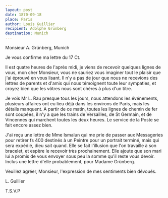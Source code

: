 ```yaml
---
layout: post
date: 1870-09-18
place: Paris
author: Louis Guillier
recipient: Adolphe Grünberg
destination: Munich
---
```


Monsieur A. Grünberg, Munich


Je vous confirme ma lettre du 17 Ct.

Il est quatre heures de l'après midi, je viens de recevoir quelques lignes
de vous, mon cher Monsieur, vous ne sauriez vous imaginer tout le plaisir que
j'ai éprouvé en vous lisant. Il n'y a pas de jour que nous ne recevions des
lettres de parents et d'amis qui nous témoignent toute leur sympaties, et
croyez bien que les vôtres nous sont chères à plus d'un titre.

Je vois Mr L. Rau presque tous les jours, nous attendons les événements,
plusieurs affaires ont eu lieu déjà dans les environs de Paris, mais les
détails manquent. A partir de ce matin, toutes les lignes de chemin de fer sont
coupées, il n'y a que les trains de Versailles, de St Germain, et de Vincennes
qui marchent toutes les deux heures. Le service de la Poste se fait encore
assez bien.

J'ai reçu une lettre de Mme Ismalun qui me prie de passer aux Messageries pour
retirer fs 400 destinés à un Peintre pour un portrait terminé, mais qui sera
expédié, dieu sait quand. Elle se fait l'illusion que l'on travaille à son
bracelet, et espère le recevoir très prochainement. Elle ajoute que son mari
lui a promis de vous envoyer sous peu la somme qu'il reste vous devoir. Inclus
une lettre d'elle probablement, pour Madame Grünberg.


Veuillez agréer, Monsieur, l'expression de mes sentiments bien dévoués.


L. Guillier


T.S.V.P

